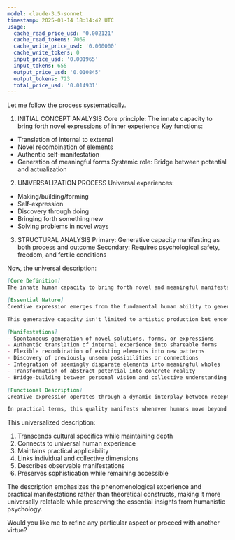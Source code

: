 ```yaml
---
model: claude-3.5-sonnet
timestamp: 2025-01-14 18:14:42 UTC
usage:
  cache_read_price_usd: '0.002121'
  cache_read_tokens: 7069
  cache_write_price_usd: '0.000000'
  cache_write_tokens: 0
  input_price_usd: '0.001965'
  input_tokens: 655
  output_price_usd: '0.010845'
  output_tokens: 723
  total_price_usd: '0.014931'
---
```


Let me follow the process systematically.

1. INITIAL CONCEPT ANALYSIS
Core principle: The innate capacity to bring forth novel expressions of inner experience
Key functions: 
- Translation of internal to external
- Novel recombination of elements
- Authentic self-manifestation
- Generation of meaningful forms
Systemic role: Bridge between potential and actualization

2. UNIVERSALIZATION PROCESS
Universal experiences:
- Making/building/forming
- Self-expression
- Discovery through doing
- Bringing forth something new
- Solving problems in novel ways

3. STRUCTURAL ANALYSIS
Primary: Generative capacity manifesting as both process and outcome
Secondary: Requires psychological safety, freedom, and fertile conditions

Now, the universal description:

```markdown
[Core Definition]
The innate human capacity to bring forth novel and meaningful manifestations from inner experience into shared reality, transforming potential into actuality through authentic expression that enriches both self and world.

[Essential Nature]
Creative expression emerges from the fundamental human ability to generate new forms, meanings, and possibilities. It operates at the intersection of inner and outer worlds, where subjective experience seeks manifestation in objective reality. This quality represents the dynamic interface between what is and what could be, enabling humans to participate actively in the ongoing creation of culture, meaning, and reality.

This generative capacity isn't limited to artistic production but encompasses all forms of novel, meaningful manifestation - from problem-solving to relationship-building, from cultural innovation to personal growth. It reflects the human ability to transcend existing patterns while creating coherent new forms.

[Manifestations]
- Spontaneous generation of novel solutions, forms, or expressions
- Authentic translation of internal experience into shareable forms
- Flexible recombination of existing elements into new patterns
- Discovery of previously unseen possibilities or connections
- Integration of seemingly disparate elements into meaningful wholes
- Transformation of abstract potential into concrete reality
- Bridge-building between personal vision and collective understanding

[Functional Description]
Creative expression operates through a dynamic interplay between receptivity and activity. It begins with openness to experience and the ability to hold multiple possibilities simultaneously. This receptive state combines with active engagement, where internal elements are reconfigured and external materials are transformed. The process involves cycles of exploration, integration, and manifestation, each cycle potentially leading to deeper levels of expression and understanding.

In practical terms, this quality manifests whenever humans move beyond mere repetition to generate something new and meaningful. It appears in everyday problem-solving, artistic expression, innovative thinking, and relational dynamics. The development of creative expression requires both freedom and structure - freedom to explore possibilities and structure to give form to potential. When fully engaged, it produces both external novelty and internal growth, enriching both individual and collective experience.
```

This universalized description:
1. Transcends cultural specifics while maintaining depth
2. Connects to universal human experience
3. Maintains practical applicability
4. Links individual and collective dimensions
5. Describes observable manifestations
6. Preserves sophistication while remaining accessible

The description emphasizes the phenomenological experience and practical manifestations rather than theoretical constructs, making it more universally relatable while preserving the essential insights from humanistic psychology.

Would you like me to refine any particular aspect or proceed with another virtue?